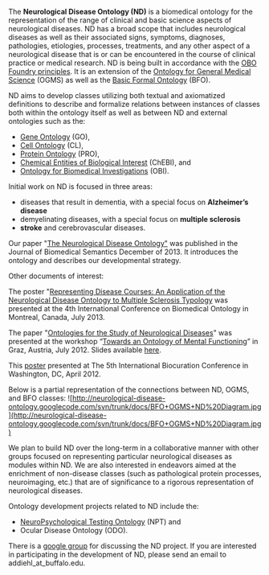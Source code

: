 The **Neurological Disease Ontology (ND)** is a biomedical ontology for the representation of the range of clinical and basic science aspects of neurological diseases.  ND has a broad scope that includes neurological diseases as well as their associated signs, symptoms, diagnoses, pathologies, etiologies, processes, treatments, and any other aspect of a neurological disease that is or can be encountered in the course of clinical practice or medical research.  ND is being built in accordance with the [OBO Foundry principles](http://www.obofoundry.org/crit.shtml).  It is an extension of the [Ontology for General Medical Science](http://code.google.com/p/ogms/) (OGMS) as well as the [Basic Formal Ontology](http://code.google.com/p/bfo/) (BFO).

ND aims to develop classes utilizing both textual and axiomatized definitions to describe and formalize relations between instances of classes both within the ontology itself as well as between ND and external ontologies such as the:
  * [Gene Ontology](http://www.geneontology.org/) (GO),
  * [Cell Ontology](http://cellontology.org/) (CL),
  * [Protein Ontology](http://pir.georgetown.edu/pro/pro.shtml) (PRO),
  * [Chemical Entities of Biological Interest](http://www.ebi.ac.uk/chebi/) (ChEBI), and
  * [Ontology for Biomedical Investigations](http://obi-ontology.org/page/Main_Page) (OBI).

Initial work on ND is focused in three areas:
  * diseases that result in dementia, with a special focus on **Alzheimer’s disease**
  * demyelinating diseases, with a special focus on **multiple sclerosis**
  * **stroke** and cerebrovascular diseases.

Our paper "[The Neurological Disease Ontology"](http://www.jbiomedsem.com/content/4/1/42) was published in the Journal of Biomedical Semantics December of 2013. It introduces the ontology and describes our developmental strategy.

Other documents of interest:

The poster "[Representing Disease Courses: An Application of the Neurological Disease Ontology to Multiple Sclerosis Typology](http://ceur-ws.org/Vol-1060/icbo2013_submission_69.pdf) was presented at the 4th International Conference on Biomedical Ontology in Montreal, Canada, July 2013.

The paper "[Ontologies for the Study of Neurological Diseases](http://neurological-disease-ontology.googlecode.com/svn/trunk/docs/ICBO2012_Paper.pdf)" was presented at the workshop “[Towards an Ontology of Mental Functioning](http://kr-med.org/icbofois2012/mfo/)” in Graz, Austria, July 2012.  Slides available [here](http://neurological-disease-ontology.googlecode.com/svn/trunk/docs/ND_NPT_ICBO2012.pptx).

This [poster](http://neurological-disease-ontology.googlecode.com/svn/trunk/docs/ND_Poster%20for%20Biocuration%20Conference%20April%202-4,%202012.pdf) presented at The 5th International Biocuration Conference in Washington, DC, April 2012.

Below is a partial representation of the connections between ND, OGMS, and BFO classes:
![http://neurological-disease-ontology.googlecode.com/svn/trunk/docs/BFO+OGMS+ND%20Diagram.jpg](http://neurological-disease-ontology.googlecode.com/svn/trunk/docs/BFO+OGMS+ND%20Diagram.jpg)

We plan to build ND over the long-term in a collaborative manner with other groups focused on representing particular neurological diseases as modules within ND.  We are also interested in endeavors aimed at the enrichment of non-disease classes (such as pathological protein processes, neuroimaging, etc.) that are of significance to a rigorous representation of neurological diseases.

Ontology development projects related to ND include the:
  * [NeuroPsychological Testing Ontology](http://code.google.com/p/neuropsychological-testing-ontology/) (NPT) and
  * Ocular Disease Ontology (ODO).

There is a [google group](https://groups.google.com/forum/?hl=en&fromgroups#!forum/nd-ontology) for discussing the ND project.  If you are interested in participating in the development of ND, please send an email to addiehl\_at\_buffalo.edu.